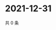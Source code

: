 # 2021-12-31

共 0 条

<!-- BEGIN WEIBO -->
<!-- 最后更新时间 Fri Dec 31 2021 17:12:20 GMT+0800 (China Standard Time) -->

<!-- END WEIBO -->
